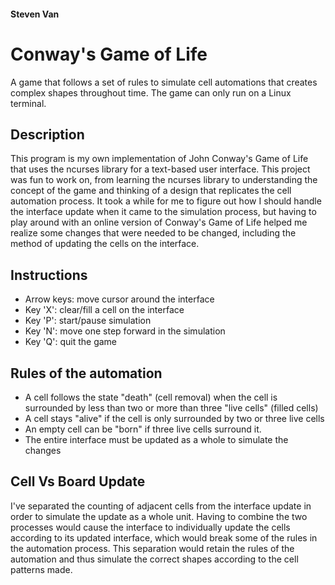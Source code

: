 #### Steven Van
# Conway's Game of Life
A game that follows a set of rules to simulate cell automations that creates complex shapes throughout time. The game can only run on a Linux terminal.

## Description
This program is my own implementation of John Conway's Game of Life that uses the ncurses library for a text-based user interface. This project was fun to work on, from learning the ncurses library to understanding the concept of the game and thinking of a design that replicates the cell automation process. It took a while for me to figure out how I should handle the interface update when it came to the simulation process, but having to play around with an online version of Conway's Game of Life helped me realize some changes that were needed to be changed, including the method of updating the cells on the interface.


## Instructions
* Arrow keys: move cursor around the interface
* Key 'X': clear/fill a cell on the interface
* Key 'P': start/pause simulation
* Key 'N': move one step forward in the simulation
* Key 'Q': quit the game


## Rules of the automation
* A cell follows the state "death" (cell removal) when the cell is surrounded by less than two or more than three "live cells" (filled cells)
* A cell stays "alive" if the cell is only surrounded by two or three live cells
* An empty cell can be "born" if three live cells surround it.
* The entire interface must be updated as a whole to simulate the changes


## Cell Vs Board Update
I've separated the counting of adjacent cells from the interface update in order to simulate the update as a whole unit. Having to combine the two processes would cause the interface to individually update the cells according to its updated interface, which would break some of the rules in the automation process. This separation would retain the rules of the automation and thus simulate the correct shapes according to the cell patterns made.
